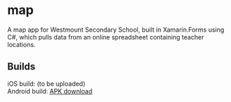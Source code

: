 # map
A map app for Westmount Secondary School, built in Xamarin.Forms using C#, which pulls data from an online spreadsheet containing teacher locations.  
## Builds
iOS build: (to be uploaded)  
Android build: [APK download](https://github.com/dsong2548/map/raw/master/Builds/WezApp.apk)
